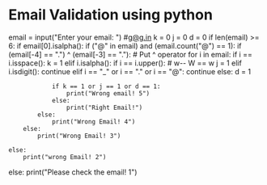 # Email Validation using python

email = input("Enter your email: ") #g@g.in
k = 0
j = 0
d = 0
if len(email) >= 6:
    if email[0].isalpha():
        if ("@" in email) and (email.count("@") == 1):
            if (email[-4] == ".") ^ (email[-3] == "."): # Put ^ operator
                for i in email:
                    if i == i.isspace():
                        k = 1
                    elif i.isalpha():
                        if i == i.upper():  # w-- W == w
                            j = 1
                    elif i.isdigit():
                        continue
                    elif i == "_" or i == "." or i == "@":
                        continue
                    else: 
                        d = 1

                if k == 1 or j == 1 or d == 1:
                    print("Wrong email! 5")
                else:
                    print("Right Email!")
            else:
                print("Wrong Email! 4")
        else:
            print("Wrong Email! 3")
            
    else:
        print("wrong Email! 2")
else:
    print("Please check the email! 1")
